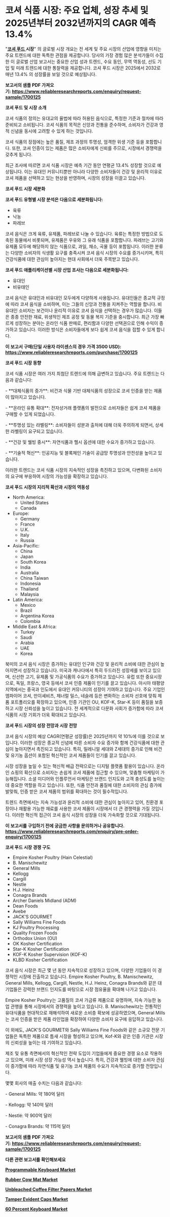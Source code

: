 <p><h1>코셔 식품 시장: 주요 업체, 성장 추세 및 2025년부터 2032년까지의 CAGR 예측 13.4%</h1></p><p>"<strong><a href="https://www.reliableresearchreports.com/kosher-food-r1700125?utm_campaign=106&utm_medium=7&utm_source=Github&utm_content=ia&utm_term=06022025&utm_id=kosher-food">코셔 푸드&nbsp;</a></strong><strong>시장</strong>" 의 글로벌 시장 개요는 전 세계 및 주요 시장의 산업에 영향을 미치는 주요 트렌드에 대한 독특한 관점을 제공합니다. 당사의 가장 경험 많은 분석가들이 수집한 이 글로벌 산업 보고서는 중요한 산업 성과 트렌드, 수요 동인, 무역 역동성, 선도 기업 및 미래 트렌드에 대한 통찰력을 제공합니다. 코셔 푸드 시장은 2025에서 2032로 매년 13.4% 의 성장률을 보일 것으로 예상됩니다.&nbsp;</p>
<p><strong>보고서의 샘플 PDF 가져오기:&nbsp;<a href="https://www.reliableresearchreports.com/enquiry/request-sample/1700125?utm_campaign=106&utm_medium=7&utm_source=Github&utm_content=ia&utm_term=06022025&utm_id=kosher-food">https://www.reliableresearchreports.com/enquiry/request-sample/1700125</a></strong></p>
<p><strong>코셔 푸드 및 시장 소개</strong></p>
<p><p>코셔 식품의 정의는 유대교의 율법에 따라 허용된 음식으로, 특정한 기준과 절차에 따라 준비되고 소비됩니다. 코셔 식품의 목적은 신앙과 전통을 준수하며, 소비자가 건강과 영적 신념을 동시에 고려할 수 있게 하는 것입니다. </p><p>코셔 식품의 장점에는 높은 품질, 제조 과정의 투명성, 엄격한 위생 기준 등을 포함합니다. 또한, 코셔 인증이 있는 제품은 많은 소비자에게 신뢰를 주므로, 시장에서 경쟁력을 갖추게 됩니다.  </p><p>최근 조사에 따르면 코셔 식품 시장은 예측 기간 동안 연평균 13.4% 성장할 것으로 예상됩니다. 이는 유대인 커뮤니티뿐만 아니라 다양한 소비자들이 건강 및 윤리적 이유로 코셔 제품을 선택하고 있는 현상을 반영하며, 시장의 성장을 이끌고 있습니다.</p></p>
<p><strong>코셔 푸드 시장 세분화</strong></p>
<p><strong>코셔 푸드 유형별 시장 분석은 다음으로 세분화됩니다:</strong></p>
<p><ul><li>육류</li><li>낙농</li><li>파레브</li></ul></p>
<p><p>코셔 음식은 크게 육류, 유제품, 파레브로 나눌 수 있습니다. 육류는 특정한 방법으로 도축된 동물에서 비롯되며, 유제품은 우유와 그 유래 식품을 포함합니다. 파레브는 고기와 유제품 모두에 해당하지 않는 식품으로, 과일, 채소, 곡물 등이 포함됩니다. 이러한 분류는 다양한 소비자의 식생활 요구를 충족시켜 코셔 음식 시장의 수요를 증가시키며, 특히 건강식품에 대한 관심이 높아지는 현대 사회에서 더욱 주목받고 있습니다.</p></p>
<p><strong>코셔 푸드 애플리케이션별 시장 산업 조사는 다음으로 세분화됩니다:</strong></p>
<p><ul><li>유대인</li><li>비유태인</li></ul></p>
<p><p>코셔 음식은 유대인과 비유대인 모두에게 다양하게 사용됩니다. 유대인들은 종교적 규정에 따라 코셔 음식을 소비하며, 이는 그들의 신앙과 전통을 지켜주는 역할을 합니다. 비유대인 소비자는 보건이나 윤리적 이유로 코셔 음식을 선택하는 경우가 많습니다. 이들은 종종 안전한 재료, 위생적인 제조 공정 및 동물 복지 기준을 중시합니다. 최근 가장 빠르게 성장하는 분야는 온라인 식품 판매로, 편리함과 다양한 선택권으로 인해 수익이 증가하고 있습니다. 이러한 방식은 소비자들에게 보다 쉽게 코셔 음식을 접할 수 있게 합니다.</p></p>
<p><strong>이 보고서 구매(단일 사용자 라이센스의 경우 가격 3500 USD): <a href="https://www.reliableresearchreports.com/purchase/1700125?utm_campaign=106&utm_medium=7&utm_source=Github&utm_content=ia&utm_term=06022025&utm_id=kosher-food">https://www.reliableresearchreports.com/purchase/1700125</a></strong></p>
<p><strong>코셔 푸드 시장 동향</strong></p>
<p><p>코셔 식품 시장은 여러 가지 최첨단 트렌드에 의해 급변하고 있습니다. 주요 트렌드는 다음과 같습니다:</p><p>- **대체식품의 증가**: 비건과 식물 기반 대체식품의 성장으로 코셔 인증을 받는 제품이 많아지고 있습니다.</p><p>- **온라인 유통 확대**: 전자상거래 플랫폼의 발전으로 소비자들은 쉽게 코셔 제품을 구매할 수 있게 되었습니다.</p><p>- **투명성 있는 라벨링**: 소비자들이 성분과 출처에 대해 더욱 주의하게 되면서, 상세한 라벨링이 요구되고 있습니다.</p><p>- **건강 및 웰빙 중시**: 자연식품과 헬시 옵션에 대한 수요가 증가하고 있습니다.</p><p>- **기술적 혁신**: 인공지능 및 블록체인 기술이 공급망 투명성과 안전성을 높이고 있습니다.</p><p>이러한 트렌드는 코셔 식품 시장의 지속적인 성장을 촉진하고 있으며, 다변화된 소비자의 요구에 부응하여 시장의 가능성을 확장하고 있습니다.</p></p>
<p><strong>코셔 푸드 시장의 지리적 확산과 시장의 역동성</strong></p>
<p><ul>
    <li>
        North America:
        <ul>
            <li>United States</li>
            <li>Canada</li>
        </ul>
    </li>
    <li>
        Europe:
        <ul>
            <li>Germany</li>
            <li>France</li>
            <li>U.K.</li>
            <li>Italy</li>
            <li>Russia</li>
        </ul>
    </li>
    <li>
        Asia-Pacific:
        <ul>
            <li>China</li>
            <li>Japan</li>
            <li>South Korea</li>
            <li>India</li>
            <li>Australia</li>
            <li>China Taiwan</li>
            <li>Indonesia</li>
            <li>Thailand</li>
            <li>Malaysia</li>
        </ul>
    </li>
    <li>
        Latin America:
        <ul>
            <li>Mexico</li>
            <li>Brazil</li>
            <li>Argentina Korea</li>
            <li>Colombia</li>
        </ul>
    </li>
    <li>
        Middle East & Africa:
        <ul>
            <li>Turkey</li>
            <li>Saudi</li>
            <li>Arabia</li>
            <li>UAE</li>
            <li>Korea</li>
        </ul>
    </li>
    </ul></p>
<p><p>북미의 코셔 음식 시장은 증가하는 유대인 인구와 건강 및 윤리적 소비에 대한 관심이 높아지면서 성장하고 있습니다. 미국과 캐나다에서 특히 두드러진 성장세를 보이고 있으며, 신선한 고기, 유제품 및 가공식품의 수요가 증가하고 있습니다. 유럽 또한 중요시장으로, 독일, 프랑스, 영국 등에서 코셔 인증 제품이 인기를 끌고 있습니다. 아시아 태평양 지역에서는 중국과 인도에서 유대인 커뮤니티의 성장이 기여하고 있습니다. 주요 기업인 엠파이어 코셔, 만이셰비츠, 제너럴 밀스, 네슬레 등은 변화하는 소비자 선호에 맞춰 제품 포트폴리오를 확장하고 있으며, 인증 기관인 OU, KOF-K, Star-K 등이 품질을 보증하고 시장 신뢰성을 높이고 있습니다. 전 세계적으로 다문화 사회가 증가함에 따라 코셔 식품의 시장 기회가 더욱 확대되고 있습니다.</p></p>
<p><strong>코셔 푸드 시장의 성장 전망과 시장 전망</strong></p>
<p><p>코셔 음식 시장의 예상 CAGR(연평균 성장률)은 2025년까지 약 10%에 이를 것으로 보입니다. 이러한 성장은 종교적 신념에 따른 소비자 수요 증가와 함께 건강식품에 대한 관심이 높아지면서 촉진되고 있습니다. 특히, 밀레니얼 세대와 Z세대의 증가로 인해 비건 및 유기농 옵션이 포함된 혁신적인 코셔 제품들이 인기를 끌고 있습니다.</p><p>시장 성장을 높일 수 있는 혁신적 배급 전략으로는 디지털 플랫폼 활용이 있습니다. 온라인 쇼핑의 확산으로 소비자는 손쉽게 코셔 제품에 접근할 수 있으며, 맞춤형 마케팅이 가능해집니다. 소셜 미디어와 인플루언서 마케팅은 브랜드 인지도와 고객 충성도를 높이는 데 중요한 역할을 하고 있습니다. 또한, 식품 안전과 품질에 대한 소비자의 관심 증가에 발맞춰, 인증 받은 코셔 제품의 범위를 확대하는 것이 필수적입니다.</p><p>트렌드 측면에서는 지속 가능성과 윤리적 소비에 대한 관심이 높아지고 있어, 친환경 포장이나 재활용 가능한 재료를 사용한 코셔 제품이 시장에서 더 큰 경쟁력을 가질 것입니다. 이러한 혁신적 접근이 코셔 음식 시장의 성장을 더욱 가속화할 것으로 기대됩니다.</p></p>
<p><strong>이 보고서를 구입하기 전에 궁금한 사항을 문의하거나 공유합니다. <a href="https://www.reliableresearchreports.com/enquiry/pre-order-enquiry/1700125?utm_campaign=106&utm_medium=7&utm_source=Github&utm_content=ia&utm_term=06022025&utm_id=kosher-food">https://www.reliableresearchreports.com/enquiry/pre-order-enquiry/1700125</a></strong></p>
<p><strong>코셔 푸드 시장 경쟁 구도</strong></p>
<p><ul><li>Empire Kosher Poultry (Hain Celestial)</li><li>B. Manischewitz</li><li>General Mills</li><li>Kellogg</li><li>Cargill</li><li>Nestle</li><li>H.J. Heinz</li><li>Conagra Brands</li><li>Archer Daniels Midland (ADM)</li><li>Dean Foods</li><li>Avebe</li><li>JACK'S GOURMET</li><li>Sally Williams Fine Foods</li><li>KJ Poultry Processing</li><li>Quality Frozen Foods</li><li>Orthodox Union (OU)</li><li>OK Kosher Certification</li><li>Star-K Kosher Certification</li><li>KOF-K Kosher Supervision (KOF-K)</li><li>KLBD Kosher Certification</li></ul></p>
<p><p>코셔 음식 시장은 최근 몇 년 동안 지속적으로 성장하고 있으며, 다양한 기업들이 이 경쟁적인 시장에 진출하고 있습니다. Empire Kosher Poultry, B. Manischewitz, General Mills, Kellogg, Cargill, Nestle, H.J. Heinz, Conagra Brands와 같은 대기업들은 강력한 브랜드 인지도를 바탕으로 시장 점유율을 확대해 나가고 있습니다.</p><p>Empire Kosher Poultry는 고품질의 코셔 가금류 제품으로 유명하며, 지속 가능한 농업 관행을 통해 시장에서의 경쟁력을 높이고 있습니다. B. Manischewitz는 전통적인 유대식품을 현대적으로 재해석하여 새로운 소비층 확보에 성공하였으며, General Mills는 코셔 인증을 받은 제품 라인업을 확장하여 다양한 소비자 요구에 응답하고 있습니다.</p><p>이 외에도, JACK'S GOURMET와 Sally Williams Fine Foods와 같은 소규모 전문 기업들은 독특한 제품으로 틈새 시장을 형성하고 있으며, Kof-K와 같은 인증 기관은 시장의 신뢰성을 높이는 데 기여하고 있습니다.</p><p>제조 및 유통 측면에서의 혁신적인 전략 도입이 기업들에게 중요한 경쟁 요소로 작용하고 있으며, 미래 시장 성장 가능성 역시 높습니다. 특히, 건강과 웰빙에 대한 소비자 관심이 증가함에 따라 자연식품 및 유기농 코셔 제품의 수요가 지속적으로 증가할 전망입니다.</p><p>몇몇 회사의 매출 수치는 다음과 같습니다:</p><p>- General Mills: 약 180억 달러</p><p>- Kellogg: 약 140억 달러</p><p>- Nestlé: 약 900억 달러</p><p>- Conagra Brands: 약 115억 달러</p></p>
<p><strong>보고서의 샘플 PDF 가져오기:&nbsp;<a href="https://www.reliableresearchreports.com/enquiry/request-sample/1700125?utm_campaign=106&utm_medium=7&utm_source=Github&utm_content=ia&utm_term=06022025&utm_id=kosher-food">https://www.reliableresearchreports.com/enquiry/request-sample/1700125</a></strong></p>
<p><strong></strong></p>
<p><strong></strong></p>
<p><strong></strong></p>
<p><strong></strong></p>
<p><strong>다른 관련 보고서를 확인해보세요</strong></p>
<p><strong><p><a href="https://github.com/lvaill871987/Market-Research-Report-List-1/blob/main/programmable-keyboard-market.md?utm_campaign=106&utm_medium=7&utm_source=Github&utm_content=ia&utm_term=06022025&utm_id=kosher-food">Programmable Keyboard Market</a></p><p><a href="https://github.com/stephaniwo144/Market-Research-Report-List-1/blob/main/rubber-cow-mat-market.md?utm_campaign=106&utm_medium=7&utm_source=Github&utm_content=ia&utm_term=06022025&utm_id=kosher-food">Rubber Cow Mat Market</a></p><p><a href="https://github.com/tanekacalderon743/Market-Research-Report-List-1/blob/main/unbleached-coffee-filter-papers-market.md?utm_campaign=106&utm_medium=7&utm_source=Github&utm_content=ia&utm_term=06022025&utm_id=kosher-food">Unbleached Coffee Filter Papers Market</a></p><p><a href="https://github.com/ahamdyzabira4/Market-Research-Report-List-1/blob/main/tamper-evident-caps-market.md?utm_campaign=106&utm_medium=7&utm_source=Github&utm_content=ia&utm_term=06022025&utm_id=kosher-food">Tamper Evident Caps Market</a></p><p><a href="https://github.com/klaassenmackenzie6/Market-Research-Report-List-1/blob/main/60-percent-keyboard-market.md?utm_campaign=106&utm_medium=7&utm_source=Github&utm_content=ia&utm_term=06022025&utm_id=kosher-food">60 Percent Keyboard Market</a></p></strong></p>
<p></p>